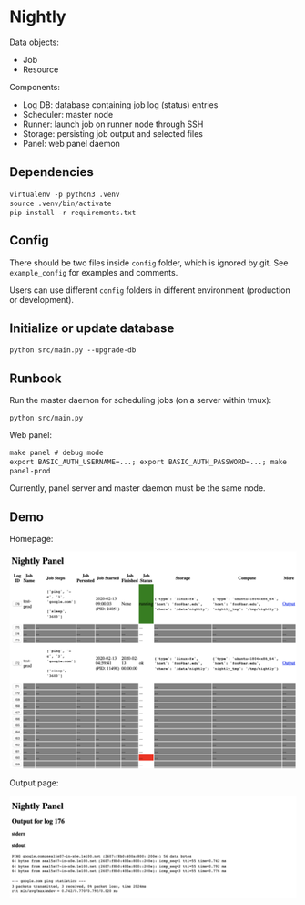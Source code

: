 Nightly
=======

Data objects:

- Job
- Resource

Components:

- Log DB: database containing job log (status) entries
- Scheduler: master node
- Runner: launch job on runner node through SSH
- Storage: persisting job output and selected files
- Panel: web panel daemon

## Dependencies

```
virtualenv -p python3 .venv
source .venv/bin/activate
pip install -r requirements.txt
```

## Config

There should be two files inside `config` folder, which is ignored by git.
See `example_config` for examples and comments.

Users can use different `config` folders in different environment (production or development).

## Initialize or update database

```
python src/main.py --upgrade-db
```

## Runbook

Run the master daemon for scheduling jobs (on a server within tmux):

```
python src/main.py
```

Web panel:

```
make panel # debug mode
export BASIC_AUTH_USERNAME=...; export BASIC_AUTH_PASSWORD=...; make panel-prod
```

Currently, panel server and master daemon must be the same node.

## Demo

Homepage:

![](home.png)

Output page:

![](output.png)